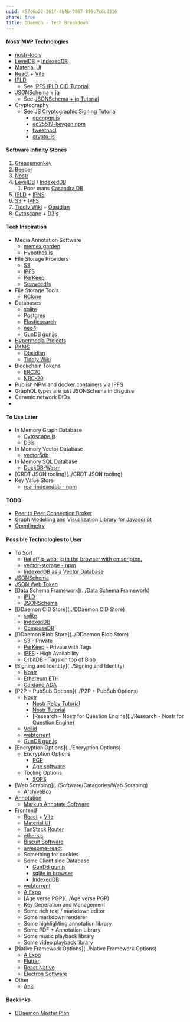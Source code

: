 ```yaml
---
uuid: 457c6a22-361f-4b4b-9867-809c7c6d0316
share: true
title: DDaemon - Tech Breakdown
---
```

#### Nostr MVP Technologies

* [nostr-tools](../e4593c48-11c2-474d-9d51-f479edfd51f6)
* [LevelDB](../d2b82b35-1969-4924-938c-f80733b7099b) + [IndexedDB](../9fea8cfd-e8fa-4324-921c-e9455862e374)
* [Material UI](../feec4c88-d33d-4610-a7c0-0f8c14c21aba)
* [React](../619698de-3602-4330-9105-e35853626f66) + [Vite](../263e1cf3-f0ee-4e9d-867e-1f9de045bd24)
* [IPLD](../a39a50ba-fe84-4382-9509-82f36b211619)
	* See [IPFS IPLD CID Tutorial](../100d6889-e83d-4967-bec2-7e9424d8cd24)
* [JSONSchema](../ae47732c-10e8-4d3b-b365-9c3902febdfa) + [jq](../6919cd5a-1a38-47e7-be2e-a3db232144dc)
	* See [JSONSchema + jq Tutorial](../24e80f52-8991-4499-b02c-e313131904d0)
* Cryptography
	* See [JS Cryptographic Signing Tutorial](../be82e67e-13f4-4c86-b3ec-b32852c54e2b)
		* [openpgp js](../70086c2c-2b63-4270-b784-d2a495ce6da1)
		* [ed25519-keygen npm](../46f7c323-ef34-4cbc-aeaf-ca710f79e3fc)
		* [tweetnacl](../82318f38-4dec-4efa-b246-b4dff48813f2)
		* [crypto-js](../4e7ba573-8031-46ba-b406-4a4c954230b4)

#### Software Infinity Stones

1. [Greasemonkey](../Greasemonkey)
2. [Beeper](../a54ec889-fd2f-422f-9b7d-36831ea8a12a)
3. [Nostr](../78abfe73-37cb-4f3b-9e08-faad85669fb7)
4. [LevelDB](../d2b82b35-1969-4924-938c-f80733b7099b) / [IndexedDB](../9fea8cfd-e8fa-4324-921c-e9455862e374)
	1. Poor mans [Casandra DB](../94ac4626-d679-4739-a52b-c670de343604)
5. [IPLD](../a39a50ba-fe84-4382-9509-82f36b211619) + [IPNS](../2bde5c00-e98d-4182-ac7f-5f7c24f0bd93)
6. [S3](../cc64a399-1cbe-44ee-ab4a-f36343a593ff) + [IPFS](../e1636216-dee3-430e-949c-3b2c24c36701)
7. [Tiddly Wiki](../2195a706-03d5-4d97-af0f-f9d7f220f30a) + [Obsidian](../f76a085e-f2c8-43bd-a852-47760f01e401)
8. [Cytoscape](../7959eac3-09b5-42df-b702-a7c65458052e) + [D3js](../2889bf83-2aa6-4168-babc-d2b74fe96026)

#### Tech Inspiration

* Media Annotation Software
	* [memex.garden](../c6cc57b2-ed86-4f69-b656-c534988f6673)
	* [Hypothes.is](../dedecb5f-c142-402e-84d4-126b3e6cda9f)
* File Storage Providers
	* [S3](../cc64a399-1cbe-44ee-ab4a-f36343a593ff)
	* [IPFS](../e1636216-dee3-430e-949c-3b2c24c36701)
	* [PerKeep](../9c7ee4a4-18d0-452d-b707-cc2decd6b425)
	* [Seaweedfs](../06959175-fe32-4209-a04a-c01515c070c0)
* File Storage Tools
	* [RClone](../253c9f0b-fdaf-41e4-ae0b-584e2bc15cee)
* Databases 
	* [sqlite](../1a1ccc57-1ba3-4ba7-8db9-9eb945b88d85)
	* [Postgres](../5d70cd64-3134-4b62-8879-12f1f8bb4afe)
	* [Elasticsearch](../c694e2b4-07dc-46ab-9cc0-e918eb21246e)
	* [neo4j](../aedf2ab7-cdca-471a-805f-387263af6292)
	* [GunDB gun.js](../8f3e0515-4b00-4f3e-b694-8ea82fa38baf)
* [Hypermedia Projects](../17c98fae-689f-45d3-a2ee-6b1d29525f99)
* [PKMS](../ea5dd34b-8140-436d-9106-1bea26a2b5d9)
	* [Obsidian](../f76a085e-f2c8-43bd-a852-47760f01e401)
	* [Tiddly Wiki](../2195a706-03d5-4d97-af0f-f9d7f220f30a)
* Blockchain Tokens
	* [ERC20](../d080818a-b155-47c8-ae0f-5eaa2d0a850a)
	* [NRC-20](../5056b28a-f1ad-4a50-95e3-6643c5db6dda)
* Publish NPM and docker containers via IPFS
* GraphQL types are just JSONSchema in disguise
* Ceramic.network DIDs
* 

#### To Use Later

* In Memory Graph Database
	* [Cytoscape.js](../Cytoscape.js)
	* [D3js](../2889bf83-2aa6-4168-babc-d2b74fe96026)
* In Memory Vector Database
	* [vector5db](../vector5db)
* In Memory SQL Database
	* [DuckDB-Wasm](../DuckDB-Wasm)
* [CRDT JSON tooling](../CRDT JSON tooling)
* Key Value Store
	* [real-indexeddb - npm](https://www.npmjs.com/package/real-indexeddb)


#### TODO

* [Peer to Peer Connection Broker](../aa52e622-3946-462e-acd8-3b56a3ad0fcf)
* [Graph Modelling and Visualization Library for Javascript](../48645e30-ce58-41dd-9068-d5dabe4f14e2)
* [Openllmetry](../a9ee92fe-64cb-4bdd-82ae-9f6f3ccfbe91)

#### Possible Technologies to User

* To Sort
	* [fiatjaf/jq-web: jq in the browser with emscripten.](https://github.com/fiatjaf/jq-web)
	* [vector-storage - npm](https://www.npmjs.com/package/vector-storage)
	* [IndexedDB as a Vector Database](https://paul.kinlan.me/idb-as-a-vector-database/)
* [JSONSchema](../ae47732c-10e8-4d3b-b365-9c3902febdfa)
* [JSON Web Token](../f7619f8b-09c3-42ed-afed-a5dd2acac315)
* [Data Schema Framework](../Data Schema Framework)
	* [IPLD](../a39a50ba-fe84-4382-9509-82f36b211619)
	* [JSONSchema](../ae47732c-10e8-4d3b-b365-9c3902febdfa)
* [DDaemon CID Store](../DDaemon CID Store)
	* [sqlite](../1a1ccc57-1ba3-4ba7-8db9-9eb945b88d85)
	* [IndexedDB](../9fea8cfd-e8fa-4324-921c-e9455862e374)
	* [ComposeDB](../d032418e-7c27-4e08-b566-b3852936be11)
* [DDaemon Blob Store](../DDaemon Blob Store)
	* [S3](../cc64a399-1cbe-44ee-ab4a-f36343a593ff) - Private
	* [PerKeep](../9c7ee4a4-18d0-452d-b707-cc2decd6b425) - Private with Tags
	* [IPFS](../e1636216-dee3-430e-949c-3b2c24c36701) - High Availability 
	* [OrbitDB](../36e8ce81-5c50-479f-a9bd-2eff92802abf) - Tags on top of Blob
* [Signing and Identity](../Signing and Identity)
	* [Nostr](../78abfe73-37cb-4f3b-9e08-faad85669fb7)
	* [Ethereum ETH](../1e839bd9-8e58-4a04-836c-72ddd1589f3f)
	* [Cardano ADA](../9e1589e4-691e-4050-9b4a-5f8058f70fae)
* [P2P + PubSub Options](../P2P + PubSub Options)
	* [Nostr](../78abfe73-37cb-4f3b-9e08-faad85669fb7)
		* [Nostr Relay Tutorial](../c7866777-9a38-45b0-9cb6-2bf757879e17)
		* [Nostr Tutorial](../d0d2eb3c-a491-462a-ba23-bcc03246f837)
		* [Research - Nostr for Question Engine](../Research - Nostr for Question Engine)
	* [Veilid](../70565ff6-d3ef-4e93-b9bb-f72117b0c4f4)
	* [webtorrent](../b19e478c-5609-4ffe-aac6-6e32214a7805)
	* [GunDB gun.js](../8f3e0515-4b00-4f3e-b694-8ea82fa38baf)
* [Encryption Options](../Encryption Options)
	* Encryption Options
		* [PGP](../5df9b58c-313a-42ac-a127-c48bcb1d8bcb)
		* [Age software](../fb4bc5ab-ea80-4856-a0ba-f2396175a226)
	* Tooling Options
		* [SOPS](../b0184386-24ec-4ca7-a059-61eabe00bd69)
* [Web Scraping](../Software/Catagories/Web Scraping)
	* [ArchiveBox](../405b67dc-be60-4211-ad64-9d65188fbef8)
* [Annotation](../02313f15-9c64-4b12-9c56-383ff9adcdf3)
	* [Markup Annotate Software](../f55d6794-c0fe-41dd-acf6-08bdac14df73)
* [Frontend](../Software/Catagories/Frontend)
	* [React](../619698de-3602-4330-9105-e35853626f66) + [Vite](../263e1cf3-f0ee-4e9d-867e-1f9de045bd24)
	* [Material UI](../feec4c88-d33d-4610-a7c0-0f8c14c21aba)
	* [TanStack Router](../0febb078-3725-468b-af44-8db4caf00fd3)
	* [ethersjs](../d833138c-b1fc-488b-81a1-195e6298178e)
	* [Biscuit Software](../e92a03b3-9567-47a7-9c24-ce4ccb4119c6)
	* [awesome-react](https://github.com/enaqx/awesome-react)
	* Something for cookies
	* Some Client side Database
		* [GunDB gun.js](../8f3e0515-4b00-4f3e-b694-8ea82fa38baf)
		* [sqlite in browser](../6620f215-4c86-4617-9f85-dc3e1cb95291)
		* [IndexedDB](../9fea8cfd-e8fa-4324-921c-e9455862e374)
	* [webtorrent](../b19e478c-5609-4ffe-aac6-6e32214a7805)
	* [A Expo](../164855b1-2f14-4f3e-8aa2-b6b4eeb17fb7)
	* [Age verse PGP](../Age verse PGP)
	* Key Generation and Management
	* Some rich text / markdown editor
	* Some markdown renderer
	* Some highlighting annotation library
	* Some PDF + Annotation Library
	* Some music playback library
	* Some video playback library
* [Native Framework Options](../Native Framework Options)
	* [A Expo](../164855b1-2f14-4f3e-8aa2-b6b4eeb17fb7)
	* [Flutter](../7b3f2975-da07-4d0d-a05b-d51b56e42184)
	* [React Native](../d3877cc3-89b3-4cdc-bdf2-12500b438d88)
	* [Electron Software](../393cce93-b698-40cf-bfbb-51f0fcfc1734)
* Other
	* [Anki](../6967b2a3-0b44-4e85-8d58-ccc2965b85df)


#### Backlinks

* [DDaemon Master Plan](/58fef7f0-c9dc-44b3-949f-1c034bc24cf2)